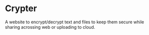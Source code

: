 # Crypter

A website to encrypt/decrypt text and files to keep them secure while sharing acrossing web or uploading to cloud.